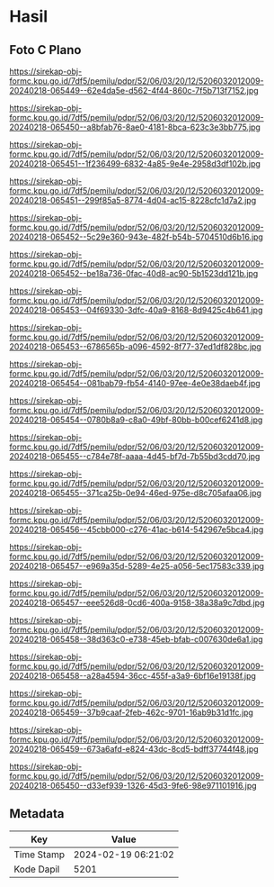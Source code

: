 # Hasil

## Foto C Plano

https://sirekap-obj-formc.kpu.go.id/7df5/pemilu/pdpr/52/06/03/20/12/5206032012009-20240218-065449--62e4da5e-d562-4f44-860c-7f5b713f7152.jpg

https://sirekap-obj-formc.kpu.go.id/7df5/pemilu/pdpr/52/06/03/20/12/5206032012009-20240218-065450--a8bfab76-8ae0-4181-8bca-623c3e3bb775.jpg

https://sirekap-obj-formc.kpu.go.id/7df5/pemilu/pdpr/52/06/03/20/12/5206032012009-20240218-065451--1f236499-6832-4a85-9e4e-2958d3df102b.jpg

https://sirekap-obj-formc.kpu.go.id/7df5/pemilu/pdpr/52/06/03/20/12/5206032012009-20240218-065451--299f85a5-8774-4d04-ac15-8228cfc1d7a2.jpg

https://sirekap-obj-formc.kpu.go.id/7df5/pemilu/pdpr/52/06/03/20/12/5206032012009-20240218-065452--5c29e360-943e-482f-b54b-5704510d6b16.jpg

https://sirekap-obj-formc.kpu.go.id/7df5/pemilu/pdpr/52/06/03/20/12/5206032012009-20240218-065452--be18a736-0fac-40d8-ac90-5b1523dd121b.jpg

https://sirekap-obj-formc.kpu.go.id/7df5/pemilu/pdpr/52/06/03/20/12/5206032012009-20240218-065453--04f69330-3dfc-40a9-8168-8d9425c4b641.jpg

https://sirekap-obj-formc.kpu.go.id/7df5/pemilu/pdpr/52/06/03/20/12/5206032012009-20240218-065453--6786565b-a096-4592-8f77-37ed1df828bc.jpg

https://sirekap-obj-formc.kpu.go.id/7df5/pemilu/pdpr/52/06/03/20/12/5206032012009-20240218-065454--081bab79-fb54-4140-97ee-4e0e38daeb4f.jpg

https://sirekap-obj-formc.kpu.go.id/7df5/pemilu/pdpr/52/06/03/20/12/5206032012009-20240218-065454--0780b8a9-c8a0-49bf-80bb-b00cef6241d8.jpg

https://sirekap-obj-formc.kpu.go.id/7df5/pemilu/pdpr/52/06/03/20/12/5206032012009-20240218-065455--c784e78f-aaaa-4d45-bf7d-7b55bd3cdd70.jpg

https://sirekap-obj-formc.kpu.go.id/7df5/pemilu/pdpr/52/06/03/20/12/5206032012009-20240218-065455--371ca25b-0e94-46ed-975e-d8c705afaa06.jpg

https://sirekap-obj-formc.kpu.go.id/7df5/pemilu/pdpr/52/06/03/20/12/5206032012009-20240218-065456--45cbb000-c276-41ac-b614-542967e5bca4.jpg

https://sirekap-obj-formc.kpu.go.id/7df5/pemilu/pdpr/52/06/03/20/12/5206032012009-20240218-065457--e969a35d-5289-4e25-a056-5ec17583c339.jpg

https://sirekap-obj-formc.kpu.go.id/7df5/pemilu/pdpr/52/06/03/20/12/5206032012009-20240218-065457--eee526d8-0cd6-400a-9158-38a38a9c7dbd.jpg

https://sirekap-obj-formc.kpu.go.id/7df5/pemilu/pdpr/52/06/03/20/12/5206032012009-20240218-065458--38d363c0-e738-45eb-bfab-c007630de6a1.jpg

https://sirekap-obj-formc.kpu.go.id/7df5/pemilu/pdpr/52/06/03/20/12/5206032012009-20240218-065458--a28a4594-36cc-455f-a3a9-6bf16e19138f.jpg

https://sirekap-obj-formc.kpu.go.id/7df5/pemilu/pdpr/52/06/03/20/12/5206032012009-20240218-065459--37b9caaf-2feb-462c-9701-16ab9b31d1fc.jpg

https://sirekap-obj-formc.kpu.go.id/7df5/pemilu/pdpr/52/06/03/20/12/5206032012009-20240218-065459--673a6afd-e824-43dc-8cd5-bdff37744f48.jpg

https://sirekap-obj-formc.kpu.go.id/7df5/pemilu/pdpr/52/06/03/20/12/5206032012009-20240218-065450--d33ef939-1326-45d3-9fe6-98e971101916.jpg


## Metadata

| Key        | Value               |
| ---------- | ------------------- |
| Time Stamp | 2024-02-19 06:21:02 |
| Kode Dapil | 5201                |



